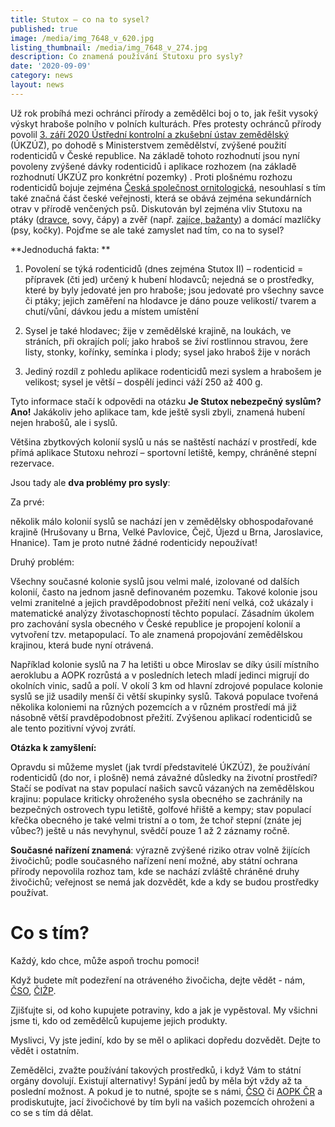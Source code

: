 ```yaml
---
title: Stutox – co na to sysel?
published: true
image: /media/img_7648_v_620.jpg
listing_thumbnail: /media/img_7648_v_274.jpg
description: Co znamená používání Stutoxu pro sysly?
date: '2020-09-09'
category: news
layout: news
---
```

Už rok probíhá mezi ochránci přírody a zemědělci boj o to, jak řešit vysoký výskyt hraboše polního v polních kulturách. Přes protesty ochránců přírody povolil [3. září 2020 Ústřední kontrolní a zkušební ústav zemědělský](http://eagri.cz/public/web/ukzuz/tiskovy-servis/tiskove-zpravy/x2020_mimoradne-pouziti-pripravku-hrabos.html) (ÚKZÚZ),  po dohodě s Ministerstvem zemědělství, zvýšené použití rodenticidů v České republice. Na základě tohoto rozhodnutí jsou nyní povoleny zvýšené dávky rodenticidů i aplikace rozhozem (na základě rozhodnutí ÚKZÚZ pro konkrétní pozemky) . Proti plošnému rozhozu rodenticidů bojuje zejména [Česká společnost ornitologická](https://www.birdlife.cz/zemedelci-mohou-opet-pouzivat-jed-stutox/), nesouhlasí s tím také značná část české veřejnosti, která se obává zejména sekundárních otrav v přírodě venčených psů. Diskutován byl zejména vliv Stutoxu na ptáky ([dravce](https://www.birdlife.cz/kane-se-otravila-stutoxem/), sovy, čápy) a zvěř (např. [zajíce, bažanty](https://www.irozhlas.cz/zpravy-domov/hubeni-morava-brno-turany-slapanice-zatcany-zajici-testy-jed-stutox-hrabos_1908151551_mpr)) a domácí mazlíčky (psy, kočky). Pojďme se ale také zamyslet nad tím, co na to sysel? 



**Jednoduchá fakta:**

1.	Povolení se týká rodenticidů (dnes zejména Stutox II) – rodenticid = přípravek (čti jed) určený k hubení hlodavců; nejedná se o prostředky, které by byly jedovaté jen pro hraboše; jsou jedovaté pro všechny savce či ptáky; jejich zaměření na hlodavce je dáno pouze velikostí/ tvarem a chutí/vůní, dávkou jedu a místem umístění

2.	Sysel je také hlodavec; žije v zemědělské krajině, na loukách, ve stráních, při okrajích polí; jako hraboš se živí rostlinnou stravou, žere listy, stonky, kořínky, semínka i plody; sysel jako hraboš žije v norách 

3.	Jediný rozdíl z pohledu aplikace rodenticidů mezi syslem a hrabošem je velikost; sysel je větší – dospělí jedinci váží 250 až 400 g. 



Tyto informace stačí k odpovědi na otázku **Je Stutox nebezpečný syslům? Ano!** Jakákoliv jeho aplikace tam, kde ještě sysli zbyli, znamená hubení nejen hrabošů, ale i syslů. 

Většina zbytkových kolonií syslů u nás se naštěstí nachází v prostředí, kde přímá aplikace Stutoxu nehrozí – sportovní letiště, kempy, chráněné stepní rezervace. 

Jsou tady ale **dva problémy pro sysly**:

Za prvé: 

několik málo kolonií syslů se nachází jen v zemědělsky obhospodařované krajině (Hrušovany u Brna, Velké Pavlovice, Čejč, Újezd u Brna, Jaroslavice, Hnanice). Tam je proto nutné žádné rodenticidy nepoužívat! 

Druhý problém: 

Všechny současné kolonie syslů jsou velmi malé, izolované od dalších kolonií, často na jednom jasně definovaném pozemku. Takové kolonie jsou velmi zranitelné a jejich pravděpodobnost přežití není velká, což ukázaly i matematické analýzy životaschopností těchto populací. Zásadním úkolem pro zachování sysla obecného v České republice je propojení kolonií a vytvoření tzv. metapopulací. To ale znamená propojování zemědělskou krajinou, která bude nyní otrávená.

Například kolonie syslů na 7 ha letišti u obce Miroslav se díky úsilí místního aeroklubu a AOPK rozrůstá a v posledních letech mladí jedinci migrují do okolních vinic, sadů a polí. V okolí 3 km od hlavní zdrojové populace kolonie syslů se již usadily menší či větší skupinky syslů. Taková populace tvořená několika koloniemi na různých pozemcích a v různém prostředí má již násobně větší pravděpodobnost přežití. Zvýšenou aplikací rodenticidů se ale tento pozitivní vývoj zvrátí. 

**Otázka k zamyšlení:** 

Opravdu si můžeme myslet (jak tvrdí představitelé ÚKZÚZ), že používání rodenticidů (do nor, i plošně) nemá závažné důsledky na životní prostředí? Stačí se podívat na stav populací našich savců vázaných na zemědělskou krajinu: populace kriticky ohroženého sysla obecného se zachránily na bezpečných ostrovech typu letiště, golfové hřiště a kempy; stav populací křečka obecného je také velmi tristní a o tom, že tchoř stepní (znáte jej vůbec?) ještě u nás nevyhynul, svědčí pouze 1 až 2 záznamy ročně.



**Současné nařízení znamená**: výrazně zvýšené riziko otrav volně žijících živočichů; podle současného nařízení není možné, aby státní ochrana přírody nepovolila rozhoz tam, kde se nachází zvláště chráněné druhy živočichů; veřejnost se nemá jak dozvědět, kde a kdy se budou prostředky používat. 



# Co s tím?

Každý, kdo chce, může aspoň trochu pomoci!

Když budete mít podezření na otráveného živočicha, dejte vědět - nám, [ČSO](https://www.birdlife.cz/), [ČIŽP](www.cizp.cz). 

Zjišťujte si, od koho kupujete potraviny, kdo a jak je vypěstoval. My všichni jsme ti, kdo od zemědělců kupujeme jejich produkty.

Myslivci, Vy jste jediní, kdo by se měl o aplikaci dopředu dozvědět. Dejte to vědět i ostatním. 

Zemědělci, zvažte používání takových prostředků, i když Vám to státní orgány dovolují. Existují alternativy! Sypání jedů by měla být vždy až ta poslední možnost. A pokud je to nutné, spojte se s námi, [ČSO](https://www.birdlife.cz/) či [AOPK ČR](www.ochranaprirody.cz) a prodiskutujte, jací živočichové by tím byli na vašich pozemcích ohroženi a co se s tím dá dělat.
